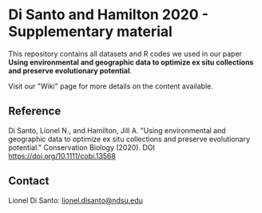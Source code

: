 # Di Santo and Hamilton 2020 - Supplementary material
This repository contains all datasets and R codes we used in our paper **Using environmental and geographic data to optimize ex situ collections and preserve evolutionary potential**.

Visit our "Wiki" page for more details on the content available.

## Reference
Di Santo, Lionel N., and Hamilton, Jill A. "Using environmental and geographic data to optimize ex situ collections and preserve evolutionary potential." Conservation Biology (2020). DOI https://doi.org/10.1111/cobi.13568

## Contact
Lionel Di Santo: lionel.disanto@ndsu.edu
